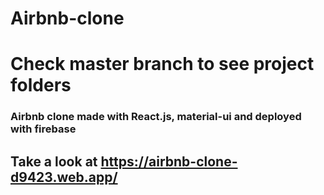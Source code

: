 # Airbnb-clone
# Check master branch to see project folders

### Airbnb clone made with React.js, material-ui and deployed with firebase

## Take a look at https://airbnb-clone-d9423.web.app/
